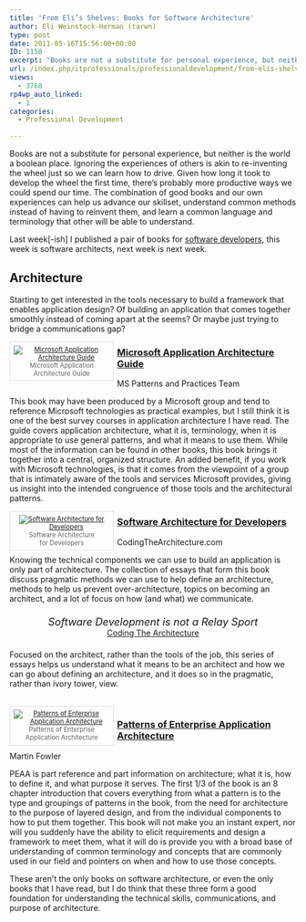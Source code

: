 ```yaml
---
title: 'From Eli’s Shelves: Books for Software Architecture'
author: Eli Weinstock-Herman (tarwn)
type: post
date: 2011-05-16T15:56:00+00:00
ID: 1158
excerpt: "Books are not a substitute for personal experience, but neither is the world a boolean place. Ignoring the experiences of others is akin to re-inventing the wheel just so we can learn how to drive. Given how long it took to develop the wheel the first time, there's probably more productive ways we could spend our time. The combination of good books and our own experiences can help us advance our skillset, understand common methods instead of having to reinvent them, and le"
url: /index.php/itprofessionals/professionaldevelopment/from-elis-shelves-software-architecture/
views:
  - 3768
rp4wp_auto_linked:
  - 1
categories:
  - Professional Development

---
```

Books are not a substitute for personal experience, but neither is the world a boolean place. Ignoring the experiences of others is akin to re-inventing the wheel just so we can learn how to drive. Given how long it took to develop the wheel the first time, there&#8217;s probably more productive ways we could spend our time. The combination of good books and our own experiences can help us advance our skillset, understand common methods instead of having to reinvent them, and learn a common language and terminology that other will be able to understand.

Last week[-ish] I published a pair of books for [software developers][1], this week is software architects, next week is next week. 

## Architecture

Starting to get interested in the tools necessary to build a framework that enables application design? Of building an application that comes together smoothly instead of coming apart at the seems? Or maybe just trying to bridge a communications gap? 

<div style="float: left; padding: .5em; width: 170px; margin: 0em .5em .5em 0px; border: 1px solid #dddddd; color: #666666; font-size: .8em; text-align: center; position: relative;">
  <a href="http://msdn.microsoft.com/en-us/library/ff650706.aspx" title="Microsoft Application Architecture Guide as MSDN"><img src="http://tiernok.com/_n_images/books/maag.jpg" alt="Microsoft Application Architecture Guide" /></a><br /> Microsoft Application<br />Architecture Guide
</div>

### [Microsoft Application Architecture Guide][2]   
MS Patterns and Practices Team

This book may have been produced by a Microsoft group and tend to reference Microsoft technologies as practical examples, but I still think it is one of the best survey courses in application architecture I have read. The guide covers application architecture, what it is, terminology, when it is appropriate to use general patterns, and what it means to use them. While most of the information can be found in other books, this book brings it together into a central, organized structure. An added benefit, if you work with Microsoft technologies, is that it comes from the viewpoint of a group that is intimately aware of the tools and services Microsoft provides, giving us insight into the intended congruence of those tools and the architectural patterns. <br style="clear: left" />

<div style="float: left; padding: .5em; width: 170px; margin: 0em .5em .5em 0px; border: 1px solid #dddddd; color: #666666; font-size: .8em; text-align: center; position: relative;">
  <a href="http://www.codingthearchitecture.com/pages/book/index.html" title="Software Architecture for Developers at Coding The Architecture.com"><img src="http://tiernok.com/_n_images/books/CTA_AFD.jpg" alt="Software Architecture for Developers" style="max-width: 150px;" /></a><br /> Software Architecture<br />for Developers
</div>

### [Software Architecture for Developers][3]   
CodingTheArchitecture.com

Knowing the technical components we can use to build an application is only part of architecture. The collection of essays that form this book discuss pragmatic methods we can use to help define an architecture, methods to help us prevent over-architecture, topics on becoming an architect, and a lot of focus on how (and what) we communicate. 

<div style="text-align: center; padding: .5em; margin: .5em;">
  <span style="font-size: 130%; font-style: italic;">Software Development is not a Relay Sport</span><br /> <a href="http://www.codingthearchitecture.com/pages/book/index.html">Coding The Architecture</a>
</div>

Focused on the architect, rather than the tools of the job, this series of essays helps us understand what it means to be an architect and how we can go about defining an architecture, and it does so in the pragmatic, rather than ivory tower, view.
  
<br style="clear: left" />

<div style="float: left; padding: .5em; width: 170px; margin: 0em .5em .5em 0px; border: 1px solid #dddddd; color: #666666; font-size: .8em; text-align: center; position: relative;">
  <a href="http://www.amazon.com/gp/product/0321127420/" title="Patterns of Enterprise Application Architecture at Amazon"><img src="http://tiernok.com/_n_images/books/peaa.jpg" alt="Patterns of Enterprise Application Architecture" /></a><br /> Patterns of Enterprise<br />Application Architecture
</div>

### [Patterns of Enterprise Application Architecture][4]   
Martin Fowler

PEAA is part reference and part information on architecture; what it is, how to define it, and what purpose it serves. The first 1/3 of the book is an 8 chapter introduction that covers everything from what a pattern is to the type and groupings of patterns in the book, from the need for architecture to the purpose of layered design, and from the individual components to how to put them together. This book will not make you an instant expert, nor will you suddenly have the ability to elicit requirements and design a framework to meet them, what it will do is provide you with a broad base of understanding of common terminology and concepts that are commonly used in our field and pointers on when and how to use those concepts. <br style="clear: left" />

These aren&#8217;t the only books on software architecture, or even the only books that I have read, but I do think that these three form a good foundation for understanding the technical skills, communications, and purpose of architecture.

 [1]: /index.php/ITProfessionals/ProfessionalDevelopment/from-elis-shelves-developers "Visit last weeks post"
 [2]: http://msdn.microsoft.com/en-us/library/ff650706.aspx "Microsoft Application Architecture Guide as MSDN"
 [3]: http://www.codingthearchitecture.com/pages/book/index.html "Software Architecture for Developers at CodingTheArchitecture.com"
 [4]: http://www.amazon.com/gp/product/0321127420/ "Don't make Me Think at Amazon"
